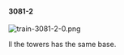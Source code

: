 #### 3081-2
![train-3081-2-0.png](https://github.com/lil-lab/nlvr/raw/master/nlvr/train/images/3/train-3081-2-0.png "train-3081-2-0.png")

ll the towers has the same base.